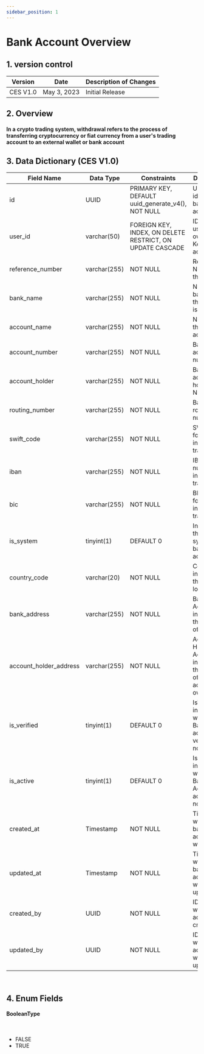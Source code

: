 ```yaml
---
sidebar_position: 1
---
```


# Bank Account Overview

## 1. version control

| Version  | Date        | Description of Changes |
| -------- | ----------- | ---------------------- |
| CES V1.0 | May 3, 2023 | Initial Release        |

## 2. Overview

#### In a crypto trading system, withdrawal refers to the process of transferring cryptocurrency or fiat currency from a user's trading account to an external wallet or bank account

## 3. Data Dictionary (CES V1.0)

| Field Name                | Data Type    | Constraints                           | Description                                                                |
| ------------------------- | ------------ | ------------------------------------- | -------------------------------------------------------------------------- |
| id                        | UUID          | PRIMARY KEY, DEFAULT uuid_generate_v4(), NOT NULL | Unique identifier for bank account                                                                       |
| user_id                   | varchar(50)          | FOREIGN KEY, INDEX, ON DELETE RESTRICT, ON UPDATE CASCADE                                                                            | ID of the user who owns the Key bank account                                                          |
| reference_number          | varchar(255) | NOT NULL                              | Reference Number of the Bank                                                                           |
| bank_name                 | varchar(255) | NOT NULL                       | Name of the bank where the account is held                                                          |
| account_name              | varchar(255) | NOT NULL                              | Name on the bank account                                                                            |
| account_number            | varchar(255) | NOT NULL                              | Bank account number                                                                             |
| account_holder            | varchar(255) | NOT NULL                              | Bank account holder Name                                                                               |
| routing_number            | varchar(255) | NOT NULL                              | Bank routing number                                                                             |
| swift_code                | varchar(255) | NOT NULL                              | SWIFT code for international transfers                                                            |
| iban                      | varchar(255) | NOT NULL                              | IBAN number for international transfers                                                            |
| bic                       | varchar(255) | NOT NULL                              | BIC number for international transfers                                                            |
| is_system                 | tinyint(1)   | DEFAULT 0                             | Indicates if this is the system bank account                                              |
| country_code                | varchar(20) | NOT NULL                                 | Country ID indicating the Bank location                                                                  |
| bank_address              | varchar(255) | NOT NULL                              | Bank Address  indicating the address of the Bank                                                 |
| account_holder_address    | varchar(255) | NOT NULL                              | Account Holder Address indicating the address of the account owner                                |
| is_verified               | tinyint(1)   | DEFAULT 0                             | IsVerified indicating whether the Bank account verified or not                                           |
| is_active                 | tinyint(1)   | DEFAULT 0                             | IsActive indicating whether the Bank Account active or not                                             |
| created_at                | Timestamp    | NOT NULL                              | Timestamp when the bank account was created                                                           |
| updated_at                | Timestamp    | NOT NULL                              | Timestamp when the bank account was last updated                                                      |
| created_by                | UUID         | NOT NULL                              | ID of By whom Bank account is created                                                                 |
| updated_by                | UUID         | NOT NULL                              | ID of By whom Bank account  was last updated                                                          |
``
``

## 4. Enum Fields
#### **BooleanType**

&nbsp;

- FALSE
- TRUE
